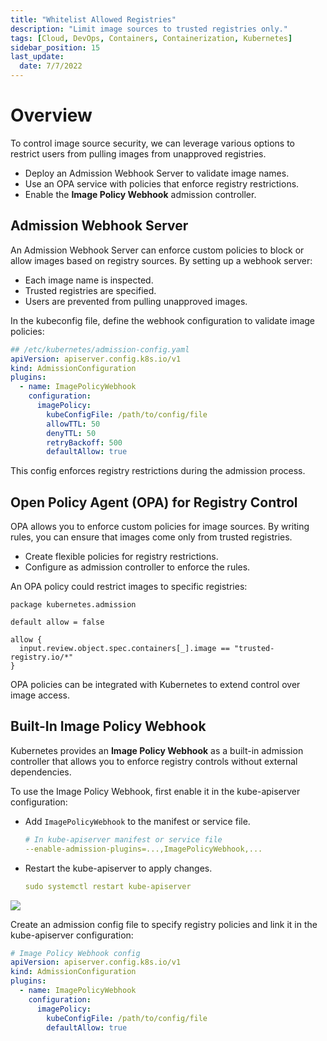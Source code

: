```yaml
---
title: "Whitelist Allowed Registries"
description: "Limit image sources to trusted registries only."
tags: [Cloud, DevOps, Containers, Containerization, Kubernetes]
sidebar_position: 15
last_update:
  date: 7/7/2022
---
```



# Overview

To control image source security, we can leverage various options to restrict users from pulling images from unapproved registries.

- Deploy an Admission Webhook Server to validate image names.
- Use an OPA service with policies that enforce registry restrictions.
- Enable the **Image Policy Webhook** admission controller.


## Admission Webhook Server

An Admission Webhook Server can enforce custom policies to block or allow images based on registry sources. By setting up a webhook server:

- Each image name is inspected.
- Trusted registries are specified.
- Users are prevented from pulling unapproved images.

In the kubeconfig file, define the webhook configuration to validate image policies:

```yaml
## /etc/kubernetes/admission-config.yaml
apiVersion: apiserver.config.k8s.io/v1
kind: AdmissionConfiguration
plugins:
  - name: ImagePolicyWebhook
    configuration:
      imagePolicy:
        kubeConfigFile: /path/to/config/file
        allowTTL: 50
        denyTTL: 50
        retryBackoff: 500
        defaultAllow: true
```

This config enforces registry restrictions during the admission process.


## Open Policy Agent (OPA) for Registry Control

OPA allows you to enforce custom policies for image sources. By writing rules, you can ensure that images come only from trusted registries.

- Create flexible policies for registry restrictions.
- Configure as admission controller to enforce the rules.

An OPA policy could restrict images to specific registries:

```rego
package kubernetes.admission

default allow = false

allow {
  input.review.object.spec.containers[_].image == "trusted-registry.io/*"
}
```

OPA policies can be integrated with Kubernetes to extend control over image access.


## Built-In Image Policy Webhook

Kubernetes provides an **Image Policy Webhook** as a built-in admission controller that allows you to enforce registry controls without external dependencies.

To use the Image Policy Webhook, first enable it in the kube-apiserver configuration:

- Add `ImagePolicyWebhook` to the manifest or service file.

    ```yaml
    # In kube-apiserver manifest or service file
    --enable-admission-plugins=...,ImagePolicyWebhook,...
    ```

- Restart the kube-apiserver to apply changes.

    ```yaml
    sudo systemctl restart kube-apiserver
    ```

<div class='img-center'>

![](/img/docs/configure-admission-controller-on-kube-apiserver-yaml-manifest-and-service-unit-file.png)

</div>

Create an admission config file to specify registry policies and link it in the kube-apiserver configuration:

```yaml
# Image Policy Webhook config
apiVersion: apiserver.config.k8s.io/v1
kind: AdmissionConfiguration
plugins:
  - name: ImagePolicyWebhook
    configuration:
      imagePolicy:
        kubeConfigFile: /path/to/config/file
        defaultAllow: true
```